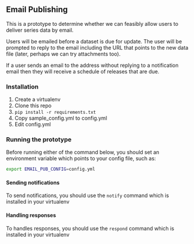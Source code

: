 
## Email Publishing

This is a prototype to determine whether we can feasibly allow users
to deliver series data by email.

Users will be emailed before a dataset is due for update.  The user will
be prompted to reply to the email including the URL that points to the
new data file (later, perhaps we can try attachments too).

If a user sends an email to the address without replying to a notification
email then they will receive a schedule of releases that are due.


### Installation

1. Create a virtualenv
2. Clone this repo
3. ```pip install -r requirements.txt```
4. Copy sample_config.yml to config.yml
5. Edit config.yml


### Running the prototype

Before running either of the command below, you should set an environment variable
which points to your config file, such as:

```bash
export EMAIL_PUB_CONFIG=config.yml
```

#### Sending notifications

To send notifications, you should use the ```notify``` command which is installed in your virtualenv

#### Handling responses

To handles responses, you should use the ```respond``` command which is installed in your virtualenv